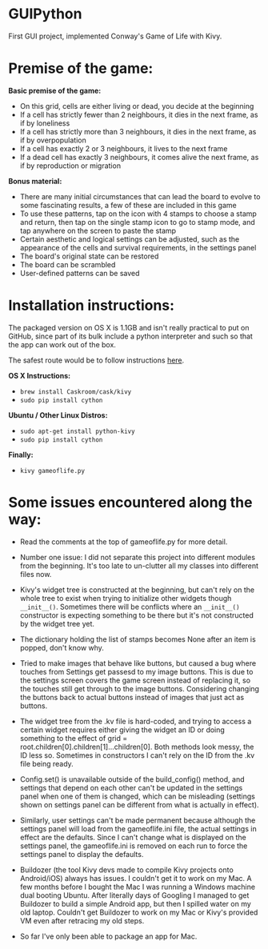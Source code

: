 # GUIPython
First GUI project, implemented Conway's Game of Life with Kivy.

Premise of the game:
====================

**Basic premise of the game:**
- On this grid, cells are either living or dead, you decide at the beginning
- If a cell has strictly fewer than 2 neighbours, it dies in the next frame, as if by loneliness
- If a cell has strictly more than 3 neighbours, it dies in the next frame, as if by overpopulation
- If a cell has exactly 2 or 3 neighbours, it lives to the next frame
- If a dead cell has exactly 3 neighbours, it comes alive the next frame, as if by reproduction or migration

**Bonus material:**
- There are many initial circumstances that can lead the board to evolve to some fascinating results, a few of these are included in this game
- To use these patterns, tap on the icon with 4 stamps to choose a stamp and return, then tap on the single stamp icon to go to stamp mode, and tap anywhere on the screen to paste the stamp
- Certain aesthetic and logical settings can be adjusted, such as the appearance of the cells and survival requirements, in the settings panel
- The board's original state can be restored
- The board can be scrambled
- User-defined patterns can be saved

Installation instructions:
==========================

The packaged version on OS X is 1.1GB and isn't really practical to put on GitHub, since part of its bulk include a python interpreter and such so that the app can work out of the box.

The safest route would be to follow instructions [here](http://kivy.org/docs/installation/installation.html).

**OS X Instructions:**
- ```brew install Caskroom/cask/kivy```
- ```sudo pip install cython```

**Ubuntu / Other Linux Distros:**
- ```sudo apt-get install python-kivy```
- ```sudo pip install cython```

**Finally:**
- ```kivy gameoflife.py```

Some issues encountered along the way:
======================================

- Read the comments at the top of gameoflife.py for more detail.

- Number one issue: I did not separate this project into different modules from the beginning. It's too late to un-clutter all my classes into different files now.

- Kivy's widget tree is constructed at the beginning, but can't rely on the whole tree to exist when trying to initialize other widgets though ```__init__()```. Sometimes there will be conflicts where an ```__init__()``` constructor is expecting something to be there but it's not constructed by the widget tree yet.

- The dictionary holding the list of stamps becomes None after an item is popped, don't know why.

- Tried to make images that behave like buttons, but caused a bug where touches from Settings get passesd to my image buttons. This is due to the settings screen covers the game screen instead of replacing it, so the touches still get through to the image buttons. Considering changing the buttons back to actual buttons instead of images that just act as buttons.

- The widget tree from the .kv file is hard-coded, and trying to access a certain widget requires either giving the widget an ID or doing something to the effect of grid = root.children[0].children[1]...children[0]. Both methods look messy, the ID less so. Sometimes in constructors I can't rely on the ID from the .kv file being ready.

- Config.set() is unavailable outside of the build_config() method, and settings that depend on each other can't be updated in the settings panel when one of them is changed, which can be misleading (settings shown on settings panel can be different from what is actually in effect).

- Similarly, user settings can't be made permanent because although the settings panel will load from the gameoflife.ini file, the actual settings in effect are the defaults. Since I can't change what is displayed on the settings panel, the gameoflife.ini is removed on each run to force the settings panel to display the defaults.

- Buildozer (the tool Kivy devs made to compile Kivy projects onto Android/iOS) always has issues. I couldn't get it to work on my Mac. A few months before I bought the Mac I was running a Windows machine dual booting Ubuntu. After literally days of Googling I managed to get Buildozer to build a simple Android app, but then I spilled water on my old laptop. Couldn't get Buildozer to work on my Mac or Kivy's provided VM even after retracing my old steps.

- So far I've only been able to package an app for Mac.
